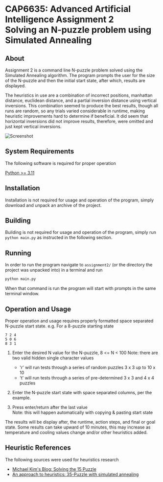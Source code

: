 # CAP6635: Advanced Artificial Intelligence Assignment 2 <br> Solving an N-puzzle problem using Simulated Annealing

## About
Assignment 2 is a command line N-puzzle problem solved using the Simulated
Annealing algorithm. The program prompts the user for the size of the N-puzzle
and then the initial start state, after which, results are displayed.

The heuristics in use are a combination of incorrect positions, manhattan distance,
euclidean distance, and a partial inversion distance using vertical inversions.
This combination seemed to produce the best results, though all runs are random,
so any trials varied considerable in runtime, making heuristic improvements hard
to determine if beneficial. It did seem that horizontal inversions did not improve
results, therefore, were omitted and just kept vertical inversions.

![Screenshot](https://github.com/wltjr/cap6635/assets/12835340/88903d91-c5af-45b6-b7c6-4c123e2ac24c)

## System Requirements
The following software is required for proper operation

  [Python >= 3.11](https://www.python.org/downloads/)  

## Installation
Installation is not required for usage and operation of the program,
simply download and unpack an archive of the project.

## Building
Building is not required for usage and operation of the program,
simply run `python main.py` as instructed in the following section.

## Running
In order to run the program navigate to `assignment2/`
(or the directory the project was unpacked into) in a terminal and run
```sh
python main.py
```
When that command is run the program will start with prompts in the same
terminal window.

## Operation and Usage
Proper operation and usage requires properly formatted space separated N-puzzle
start state.
e.g. For a 8-puzzle starting state
```text
7 2 4
5 0 6
8 3 1
```

1. Enter the desired N value for the N-puzzle, 8 <= N < 100
   Note: there are two valid hidden single character values
   - 'r' will run tests through a series of random puzzles 3 x 3 up to 10 x 10
   - 't' will run tests through a series of pre-determined 3 x 3 and 4 x 4 puzzles

2. Enter the N-puzzle start state with space separated columns, per the example.

3. Press enter/return after the last value  
   Note: this will happen automatically with copying & pasting start state

The results will be display after, the runtime, action steps, and final or goal
state. Some results can take upward of 10 minutes, this may increase as
temperature and cooling values change and/or other heuristics added.

## Heuristic References
The following sources were used for heuristics research
- [Michael Kim's Blog: Solving the 15 Puzzle](https://michael.kim/blog/puzzle)
- [An approach to heuristics: 35-Puzzle with simulated annealing](https://kcir.pwr.edu.pl/~witold/aiarr/2009_projekty/35Puzzle/)
